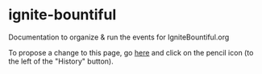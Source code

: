 # ignite-bountiful
Documentation to organize &amp; run the events for IgniteBountiful.org

To propose a change to this page, go [here](https://github.com/trentlarson/ignite-bountiful/blob/master/README.md) and click on the pencil icon (to the left of the "History" button).
